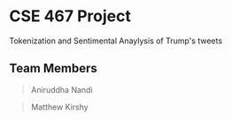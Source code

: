 # CSE 467 Project

Tokenization and Sentimental Anaylysis of Trump's tweets

## Team Members
> Aniruddha Nandi

> Matthew Kirshy
